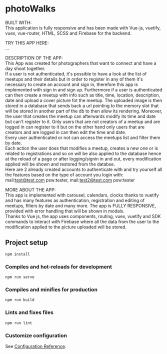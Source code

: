 # photoWalks

BUILT WITH: <br>
This application is fully responsive and has been made with Vue-js, vuetify, vuex, vue-router, HTML, SCSS and Firebase for the backend.

TRY THIS APP HERE: <br>
...

DESCRIPTION OF THE APP: <br>
This App was created for photographers that want to connect and have a day shoot together.<br>
If a user is not authenticated, it's possible to have a look at the list of meetups and their details but in order to register in any of them it's necessary to create an account and sign in, therefore this app is implemented with sign in and sign up. Furthermore if a user is authenticated can then create a meetup with info such as title, time, location, description, date and upload a cover picture fot the meetup. The uploaded image is then stored in a database that sends back a url pointing to the memory slot that will be stored in another part of the db to then allow its rendering. Moreover, the user that creates the meetup can afterwards modify its time and date but can't register to it. Only users that are not creators of a meetup and are logged in can register to it but on the other hand only users that are creators and are logged in can then edit the time and date.<br>
Every user authenticated or not can access the meetups list and filter them by date. <br>
Each action the user does that modifies a meetup, creates a new one or is related to registrations and so on will be also applied to the database hence at the reload of a page or after logging/signin in and out, every modification applied will be shown and restored from the databse.<br>
Here are 2 already created accounts to authenticate with and try yourself all the features based on the type of account you login with:<br>
mail:test@test.com psw:tester, mail:test2@test.com psw:tester<br>

MORE ABOUT THE APP: <br>
This app is implemented with carousel, calendars, clocks thanks to vuetify and has many features as authentication, registration and editing of meetups, filters by date and many more.
The app is FULLY RESPONSIVE, provided with error handling that will be shown in modals. <br>
Thanks to Vue js, the app uses components, routing, vuex, vuetify and SDK commands to interact with Firebase where all the data from the user to the modification applied to the picture uploaded will be stored.

## Project setup

```
npm install
```

### Compiles and hot-reloads for development

```
npm run serve
```

### Compiles and minifies for production

```
npm run build
```

### Lints and fixes files

```
npm run lint
```

### Customize configuration

See [Configuration Reference](https://cli.vuejs.org/config/).
